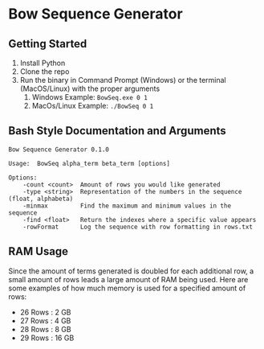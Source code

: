 # Bow Sequence Generator

## Getting Started
1. Install Python
2. Clone the repo
3. Run the binary in Command Prompt (Windows) or the terminal (MacOS/Linux) with the proper arguments
    1. Windows Example:  `BowSeq.exe 0 1`
    2. MacOs/Linux Example: `./BowSeq 0 1`

## Bash Style Documentation and Arguments
```
Bow Sequence Generator 0.1.0

Usage:  BowSeq alpha_term beta_term [options]

Options:
    -count <count>  Amount of rows you would like generated
    -type <string>  Representation of the numbers in the sequence (float, alphabeta)
    -minmax         Find the maximum and minimum values in the sequence
    -find <float>   Return the indexes where a specific value appears
    -rowFormat      Log the sequence with row formatting in rows.txt
```

## RAM Usage
Since the amount of terms generated is doubled for each additional row, a small amount of rows leads a large amount of RAM being used.  Here are some examples of how much memory is used for a specified amount of rows:
* 26 Rows : 2 GB
* 27 Rows : 4 GB
* 28 Rows : 8 GB
* 29 Rows : 16 GB
